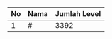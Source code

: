 | No | Nama            | Jumlah Level |
|----|-----------------|--------------|
| 1  | #    |    3392        |

